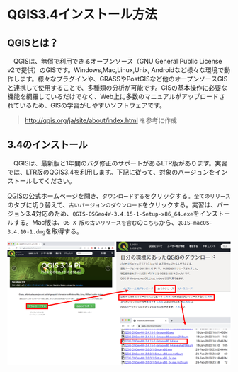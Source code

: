 # QGIS3.4インストール方法

## QGISとは？
　QGISは、無償で利用できるオープンソース（GNU General Public License v2で提供）のGISです。Windows,Mac,Linux,Unix, Androidなど様々な環境で動作します。様々なプラグインや、GRASSやPostGISなど他のオープンソースGISと連携して使用することで、多種類の分析が可能です。GISの基本操作に必要な機能を網羅しているだけでなく、Web上に多数のマニュアルがアップロードされているため、GISの学習がしやすいソフトウェアです。  

> http://qgis.org/ja/site/about/index.html を参考に作成

## 3.4のインストール
　QGISは、最新版と1年間のバグ修正のサポートがあるLTR版があります。実習では、LTR版のQGIS3.4を利用します。下記に従って、対象のバージョンをインストールしてください。

[QGIS](https://qgis.org/ja/site/index.html)の公式ホームページを開き、`ダウンロードする`をクリックする。`全てのリリース`のタブに切り替えて、`古いバージョンのダウンロード`をクリックする。実習は、バージョン3.4対応のため、`QGIS-OSGeo4W-3.4.15-1-Setup-x86_64.exe`をインストールする。Mac版は、`OS X 版の古いリリースを含む`の`こちら`から、`QGIS-macOS-3.4.10-1.dmg`を取得する。

![インストール](./install/install.png)
